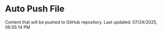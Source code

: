 # Auto Push File

Content that will be pushed to GitHub repository.
Last updated: 07/24/2025, 06:55:14 PM